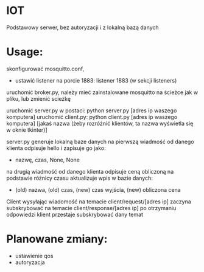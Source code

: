 # IOT

Podstawowy serwer, bez autoryzacji i z lokalną bazą danych


# Usage:

skonfigurować mosquitto.conf, 
- ustawić listener na porcie 1883: listener 1883 (w sekcji listeners)

uruchomić broker.py, należy mieć zainstalowane mosquitto na ścieżce jak w pliku, lub zmienić scieżkę

uruchomić server.py w postaci: python server.py [adres ip waszego komputera]
uruchomić client.py: python client.py [adres ip waszego komputera] [jakaś nazwa (żeby rozróżnić klientów, ta nazwa wyświetla się w oknie tkinter)]

server.py generuje lokalną baze danych
na pierwszą wiadmość od danego klienta odpisuje hello i zapisuje go jako:
- nazwę, czas, None, None

na drugią wiadmość od danego klienta odpisuje ceną obliczoną na podstawie różnicy czasu aktualizuje wpis w bazie danych:
- (old) nazwa, (old) czas, (new) czas wyjścia, (new) obliczona cena

Client wysyłając wiadomość na temacie client/request/[adres ip] zaczyna subskrybować na temacie client/response/[adres ip] 
po otrzymaniu odpowiedzi klient przestaje subskrybować dany temat


# Planowane zmiany:
- ustawienie qos
- autoryzacja


